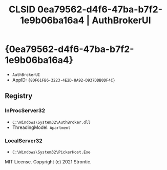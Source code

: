 ﻿---
title: "CLSID 0ea79562-d4f6-47ba-b7f2-1e9b06ba16a4 | AuthBrokerUI"
excerpt: What is COM-Object CLSID 0ea79562-d4f6-47ba-b7f2-1e9b06ba16a4?
---

# {0ea79562-d4f6-47ba-b7f2-1e9b06ba16a4}

* `AuthBrokerUI`
* AppID: `{8DF61FB6-3223-4E2D-8A92-D937DDB0DF4C}`

## Registry


### InProcServer32

* `C:\Windows\System32\AuthBroker.dll`
* ThreadingModel: `Apartment`

### LocalServer32

* `C:\Windows\System32\PickerHost.Exe`

MIT License. Copyright (c) 2021 Strontic.


